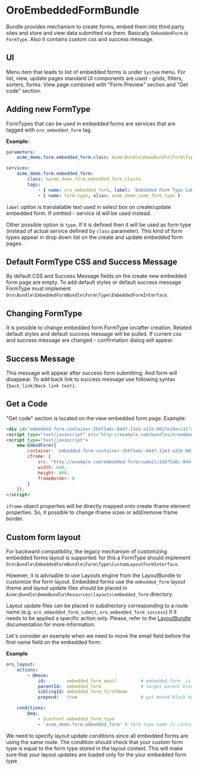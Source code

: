 OroEmbeddedFormBundle
=====================

Bundle provides mechanism to create forms, embed them into third party sites and store and view data submitted via them.
Basically `EmbeddedForm` is `FormType`. Also it contains custom css and success message.

## UI
Menu item that leads to list of embedded forms is under `System` menu.
For list, view, update pages standard UI components are used - grids, filters, sorters, forms.
View page combined with "Form Preview" section and "Get code" section.

## Adding new FormType
FormTypes that can be used in embedded forms are services that are tagged with `oro_embedded_form` tag.

**Example:**
```yml
parameters:
    acme_demo.form.embedded_form.class: Acme\Bundle\DemoBundle\Form\Type\SomeFormType

services:
    acme_demo.form.embedded_form:
        class: %acme_demo.form.embedded_form.class%
        tags:
            - { name: oro_embedded_form, label: 'Embedded Form Type Label Here' }
            - { name: form.type, alias: acme_demo_some_form_type }
```

`label` option is translatable text used in select box on create/update embedded form. If omitted - service id will be used instead.

Other possible option is `type`. If it is defined then it will be used as form type (instead of actual service defined by `class` parameter).
This kind of form types appear in drop down list on the create and update embedded form pages.

## Default FormType CSS and Success Message
By default CSS and Success Message fields on the create new embedded form page are empty.
To add default styles or default success message FormType must implement `Oro\Bundle\EmbeddedFormBundle\Form\Type\EmbeddedFormInterface`.

## Changing FormType
It is possible to change embedded form FormType on/after creation.
Related default styles and default success message will be pulled. If current css and success message are changed - confirmation dialog will appear.

## Success Message
This message will appear after success form submitting. And form will disappear.
To add back link to success message use following syntax `{back_link|Back link text}`.

## Get a Code
"Get code" section is located on the view embedded form page. Example:

```html
<div id="embedded-form-container-2b975a6c-844f-11e3-a31b-001fe24ecc11"></div>
<script type="text/javascript" src="http://example.com/bundles/oroembeddedform/js/embed.form.js"></script>
<script type="text/javascript">
    new EmbedForm({
        container: 'embedded-form-container-2b975a6c-844f-11e3-a31b-001fe24ecc11',
        iframe: {
            src: "http://example.com/embedded-form/submit/2b975a6c-844f-11e3-a31b-001fe24ecc11",
            width: 640,
            height: 800,
            frameBorder: 0
        }
    });
</script>
```
`iframe` object properties will be directly mapped onto create iframe element properties. So, it possible to change iframe sizes or add/remove frame border.

## Custom form layout
For backward compatibility, the legacy mechanism of customizing embedded forms layout is supported:
for this a FormType should implement `Oro\Bundle\EmbeddedFormBundle\Form\Type\CustomLayoutFormInterface`.

However, it is advisable to use Layouts engine from the LayoutBundle to customize the form layout.
Embedded forms use the `embedded_form` layout theme and layout update files should be placed in `Acme\Bundle\DemoBundle\Resources\layouts\embedded_form` directory.

Layout update files can be placed in subdirectory corresponding to a route name (e.g. `oro_embedded_form_submit`, `oro_embedded_form_success`) if it needs to be applied a specific action only.
Please, refer to the [LayoutBundle](../LayoutBundle/README.md) documentation for more information.

Let's consider an example when we need to move the email field before the first name field on the embedded form:

**Example**
```yml
oro_layout:
    actions:
        - @move:
            id:        embedded_form_email         # embedded_form_ is field prefix
            parentId:  embedded_form               # target parent block
            siblingId: embedded_form_firstName
            prepend:   true                        # put moved block before sibling

    conditions:
        @eq:
            - $context.embedded_form_type
            - 'acme_demo.form.embedded_form' # form type name in container
```

We need to specify layout update conditions since all embedded forms are using the same route.
The condition should check that your custom form type is equal to the form type stored in the layout context.
This will make sure that your layout updates are loaded only for the your embedded form type.



